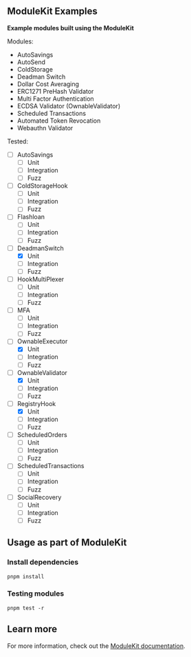 ## ModuleKit Examples

**Example modules built using the ModuleKit**

Modules:

- AutoSavings
- AutoSend
- ColdStorage
- Deadman Switch
- Dollar Cost Averaging
- ERC1271 PreHash Validator
- Multi Factor Authentication
- ECDSA Validator (OwnableValidator)
- Scheduled Transactions
- Automated Token Revocation
- Webauthn Validator

Tested:

- [ ] AutoSavings
  - [ ] Unit
  - [ ] Integration
  - [ ] Fuzz
- [ ] ColdStorageHook
  - [ ] Unit
  - [ ] Integration
  - [ ] Fuzz
- [ ] Flashloan
  - [ ] Unit
  - [ ] Integration
  - [ ] Fuzz
- [ ] DeadmanSwitch
  - [x] Unit
  - [ ] Integration
  - [ ] Fuzz
- [ ] HookMultiPlexer
  - [ ] Unit
  - [ ] Integration
  - [ ] Fuzz
- [ ] MFA
  - [ ] Unit
  - [ ] Integration
  - [ ] Fuzz
- [ ] OwnableExecutor
  - [x] Unit
  - [ ] Integration
  - [ ] Fuzz
- [ ] OwnableValidator
  - [x] Unit
  - [ ] Integration
  - [ ] Fuzz
- [ ] RegistryHook
  - [x] Unit
  - [ ] Integration
  - [ ] Fuzz
- [ ] ScheduledOrders
  - [ ] Unit
  - [ ] Integration
  - [ ] Fuzz
- [ ] ScheduledTransactions
  - [ ] Unit
  - [ ] Integration
  - [ ] Fuzz
- [ ] SocialRecovery
  - [ ] Unit
  - [ ] Integration
  - [ ] Fuzz

## Usage as part of ModuleKit

### Install dependencies

```shell
pnpm install
```

### Testing modules

```shell
pnpm test -r
```

## Learn more

For more information, check out the [ModuleKit documentation](https://docs.rhinestone.wtf/modulekit).
